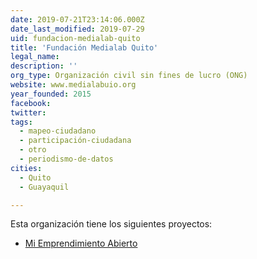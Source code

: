 ```yaml
---
date: 2019-07-21T23:14:06.000Z
date_last_modified: 2019-07-29
uid: fundacion-medialab-quito
title: 'Fundación Medialab Quito'
legal_name: 
description: ''
org_type: Organización civil sin fines de lucro (ONG)
website: www.medialabuio.org
year_founded: 2015
facebook: 
twitter: 
tags:
  - mapeo-ciudadano
  - participación-ciudadana
  - otro
  - periodismo-de-datos
cities: 
  - Quito
  - Guayaquil

---
```


Esta organización tiene los siguientes proyectos:

- [Mi Emprendimiento Abierto](/proyectos/mi-emprendimiento-abierto)
